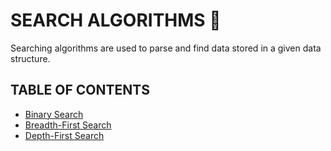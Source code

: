 # SEARCH ALGORITHMS 🍍

Searching algorithms are used to parse and find data stored in a given data structure.

## TABLE OF CONTENTS

- [Binary Search](binary_search)
- [Breadth-First Search](breadth_first_search)
- [Depth-First Search](depth_first_search)
